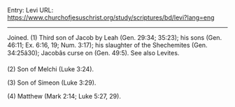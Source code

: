 Entry: Levi
URL: https://www.churchofjesuschrist.org/study/scriptures/bd/levi?lang=eng

---

Joined. (1) Third son of Jacob by Leah (Gen. 29:34; 35:23); his sons (Gen. 46:11; Ex. 6:16, 19; Num. 3:17); his slaughter of the Shechemites (Gen. 34:25â30); Jacobâs curse on (Gen. 49:5). See also Levites.

(2) Son of Melchi (Luke 3:24).

(3) Son of Simeon (Luke 3:29).

(4) Matthew (Mark 2:14; Luke 5:27, 29).
